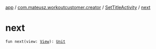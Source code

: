 [app](../../index.md) / [com.mateusz.workoutcustomer.creator](../index.md) / [SetTitleActivity](index.md) / [next](./next.md)

# next

`fun next(view: `[`View`](https://developer.android.com/reference/android/view/View.html)`): `[`Unit`](https://kotlinlang.org/api/latest/jvm/stdlib/kotlin/-unit/index.html)